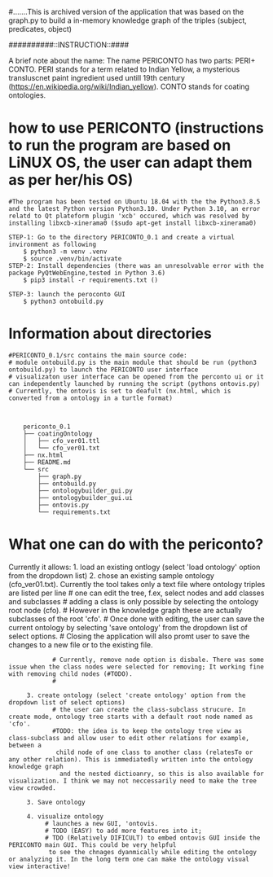 #.......This is archived version of the application that was based on the graph.py to build a in-memory knowledge graph of the triples (subject, predicates, object)

##########::INSTRUCTION::####

A brief note about the name: The name PERICONTO has two parts: PERI+ CONTO. 
PERI stands for a term related to Indian Yellow, 
a mysterious transluscnet paint ingredient used untill 19th century (https://en.wikipedia.org/wiki/Indian_yellow).
CONTO stands for coating ontologies.





# how to use PERICONTO (instructions to run the program are based on LiNUX OS, the user can adapt them as per her/his OS)

    #The program has been tested on Ubuntu 18.04 with the the Python3.8.5 and the latest Python version Python3.10. Under Python 3.10, an error relatd to Qt plateform plugin 'xcb' occured, which was resolved by installing libxcb-xinerama0 ($sudo apt-get install libxcb-xinerama0)

    STEP-1: Go to the directory PERICONTO_0.1 and create a virtual invironment as following 
        $ python3 -m venv .venv
        $ source .venv/bin/activate
    STEP-2: Install dependencies (there was an unresolvable error with the package PyQtWebEngine,tested in Python 3.6)
        $ pip3 install -r requirements.txt ()

    STEP-3: launch the peroconto GUI
        $ python3 ontobuild.py


# Information about directories
    #PERICONTO_0.1/src contains the main source code:
    # module ontobuild.py is the main module that should be run (python3 ontobuild.py) to launch the PERICONTO user interface
    # visualizaton user interface can be opened from the perconto ui or it can independently launched by running the script (pythons ontovis.py)
    # Currently, the ontovis is set to deafult (nx.html, which is converted from a ontology in a turtle format)  



        periconto_0.1
        ├── coatingOntology
        │   ├── cfo_ver01.ttl
        │   └── cfo_ver01.txt
        ├── nx.html
        ├── README.md
        └── src
            ├── graph.py
            ├── ontobuild.py
            ├── ontologybuilder_gui.py
            ├── ontologybuilder_gui.ui
            ├── ontovis.py
            └── requirements.txt




# What one can do with the periconto?

  Currently it allows:
         1. load an existing ontlogy (select 'load ontology' option from the dropdown list)
         2. chose an existing sample ontology (cfo_ver01.txt). Currently the tool takes only a text file where ontology triples are listed per line
                # one can edit the tree, f.ex, select nodes and add classes and subclasses 
                # adding a class is only possible by selecting the ontology root node (cfo). 
                # However in the knowledge graph these are actually subclasses of the root 'cfo'.
                # Once done with editing, the user can save the current ontology by selecting 'save ontology' from the dropdown list of select options.
                # Closing the application will also promt user to save the changes to a new file or to the existing file.

                # Currently, remove node option is disbale. There was some issue when the class nodes were selected for removing; It working fine with removing child nodes (#TODO).
                #

         3. create ontology (select 'create ontology' option from the dropdown list of select options)
                # the user can create the class-subclass strucure. In create mode, ontology tree starts with a default root node named as 'cfo'.
                #TODO: the idea is to keep the ontology tree view as class-subclass and allow user to edit other relations for example, between a 
                 child node of one class to another class (relatesTo or any other relation). This is immediatedly written into the ontology knowledge graph 
                  and the nested dictioanry, so this is also available for visualization. I think we may not neccessarily need to make the tree view crowded.
                
         3. Save ontology

         4. visualize ontology
              # launches a new GUI, 'ontovis.
              # TODO (EASY) to add more features into it; 
              # TDO (Relatively DIFICULT) to embed ontovis GUI inside the PERICONTO main GUI. This could be very helpful
               to see the chnages dyanmically while editing the ontology or analyzing it. In the long term one can make the ontology visual view interactive!
